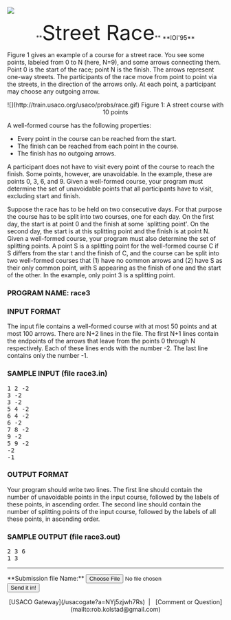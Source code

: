 ![](http://train.usaco.org/usaco/cow1.jpg)

<center>**<font size="7">Street Race</font>**  
**IOI'95**</center>

Figure 1 gives an example of a course for a street race. You see some points, labeled from 0 to N (here, N=9), and some arrows connecting them. Point 0 is the start of the race; point N is the finish. The arrows represent one-way streets. The participants of the race move from point to point via the streets, in the direction of the arrows only. At each point, a participant may choose any outgoing arrow.

<center>![](http://train.usaco.org/usaco/probs/race.gif)  
Figure 1: A street course with 10 points</center>

A well-formed course has the following properties:

*   Every point in the course can be reached from the start.
*   The finish can be reached from each point in the course.
*   The finish has no outgoing arrows.

A participant does not have to visit every point of the course to reach the finish. Some points, however, are unavoidable. In the example, these are points 0, 3, 6, and 9\. Given a well-formed course, your program must determine the set of unavoidable points that all participants have to visit, excluding start and finish.

Suppose the race has to be held on two consecutive days. For that purpose the course has to be split into two courses, one for each day. On the first day, the start is at point 0 and the finish at some `splitting point'. On the second day, the start is at this splitting point and the finish is at point N. Given a well-formed course, your program must also determine the set of splitting points. A point S is a splitting point for the well-formed course C if S differs from the star t and the finish of C, and the course can be split into two well-formed courses that (1) have no common arrows and (2) have S as their only common point, with S appearing as the finish of one and the start of the other. In the example, only point 3 is a splitting point.

### PROGRAM NAME: race3

### INPUT FORMAT

The input file contains a well-formed course with at most 50 points and at most 100 arrows. There are N+2 lines in the file. The first N+1 lines contain the endpoints of the arrows that leave from the points 0 through N respectively. Each of these lines ends with the number -2\. The last line contains only the number -1.

### SAMPLE INPUT (file race3.in)

<pre>1 2 -2
3 -2
3 -2
5 4 -2
6 4 -2
6 -2
7 8 -2
9 -2
5 9 -2
-2
-1
</pre>

### OUTPUT FORMAT

Your program should write two lines. The first line should contain the number of unavoidable points in the input course, followed by the labels of these points, in ascending order. The second line should contain the number of splitting points of the input course, followed by the labels of all these points, in ascending order.

### SAMPLE OUTPUT (file race3.out)

<pre>2 3 6
1 3
</pre>

* * *

<form action="/upload3" enctype="multipart/form-data" method="POST">**Submission file Name:** <input type="file" name="filename"> <input type="submit" value="Send it in!"> <input type="hidden" name="a" value="NYj5zjwh7Rs"> <input type="hidden" name="S" value="race3"></form>

<center>[USACO Gateway](/usacogate?a=NYj5zjwh7Rs)  |   [Comment or Question](mailto:rob.kolstad@gmail.com)</center>

<autoscroll></autoscroll>
